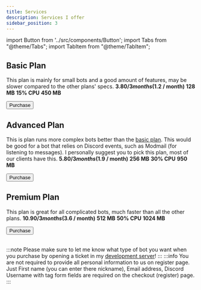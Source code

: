 ```yaml
---
title: Services
description: Services I offer
sidebar_position: 3
---
```


import Button from '../src/components/Button';
import Tabs from "@theme/Tabs";
import TabItem from "@theme/TabItem";

## Basic Plan
This plan is mainly for small bots and a good amount of features, may be slower compared to the other plans' specs.
<Tabs>
  <TabItem value="_price" label="Price" default>
    <strong>$3.80 / 3 months ($1.2 / month)</strong>
  </TabItem>
  <TabItem value="_ram" label="RAM">
    <strong>128 MB</strong>
  </TabItem>
  <TabItem value="_cpu" label="CPU %">
    <strong>15% CPU</strong>
  </TabItem>
  <TabItem value="_disk" label="Disk Space">
    <strong>450 MB</strong>
  </TabItem>
</Tabs>

<div className="pyc-hero__actions">
  <Button link="https://client.pinghost-v2.pinglik.eu/index.php?rp=/store/vnziie/discord-bot-basic" class="basicplanbutton">Purchase</Button>
</div>

## Advanced Plan
This is plan runs more complex bots better than the [basic plan](#basic-plan). This would be good for a bot that relies on Discord events, such as Modmail (for listening to messages). I personally suggest you to pick this plan, most of our clients have this.
<Tabs>
  <TabItem value="_price" label="Price" default>
    <strong>$5.80 / 3 months ($1.9 / month)</strong>
  </TabItem>
  <TabItem value="_ram" label="RAM">
    <strong>256 MB</strong>
  </TabItem>
  <TabItem value="_cpu" label="CPU %">
    <strong>30% CPU</strong>
  </TabItem>
  <TabItem value="_disk" label="Disk Space">
    <strong>950 MB</strong>
  </TabItem>
</Tabs>

<div className="pyc-hero__actions">
  <Button link="https://client.pinghost-v2.pinglik.eu/index.php?rp=/store/vnziie/discord-bot-advanced">Purchase</Button>
</div>

## Premium Plan
This plan is great for all complicated bots, much faster than all the other plans.
<Tabs>
  <TabItem value="_price" label="Price" default>
    <strong>$10.90 / 3 months ($3.6 / month)</strong>
  </TabItem>
  <TabItem value="_ram" label="RAM">
    <strong>512 MB</strong>
  </TabItem>
  <TabItem value="_cpu" label="CPU %">
    <strong>50% CPU</strong>
  </TabItem>
  <TabItem value="_disk" label="Disk Space">
    <strong>1024 MB</strong>
  </TabItem>
</Tabs>

<div className="pyc-hero__actions">
  <Button link="https://client.pinghost-v2.pinglik.eu/index.php?rp=/store/vnziie/discord-bot-premium">Purchase</Button>
</div>
<br/>

:::note
Please make sure to let me know what type of bot you want when you purchase by opening a ticket in my [development server](/discord)!
:::
:::info
You are not required to provide all personal information to us on register page. Just First name (you can enter there nickname), Email address, Discord Username with tag form fields are required on the checkout (register) page.
:::

